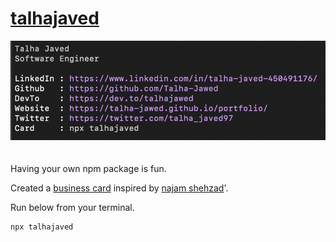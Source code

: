 # [talhajaved](https://www.npmjs.com/package/talhajaved)

<center><img width="550" style="margin-bottom: 20px;" src="assets/cardImage.png" /></center>

Having your own npm package is fun.

Created a [business card](https://www.npmjs.com/package/najamshehzad) inspired by [najam shehzad](https://www.linkedin.com/in/najamshehzadbutt/)'.


Run below from your terminal.
```bash
npx talhajaved
```